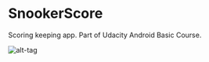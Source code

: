 # SnookerScore

Scoring keeping app. Part of Udacity  Android Basic Course.

![alt-tag](https://cloud.githubusercontent.com/assets/25515948/24290653/0c14bd2a-1086-11e7-81d9-74d827ff41dc.png)
